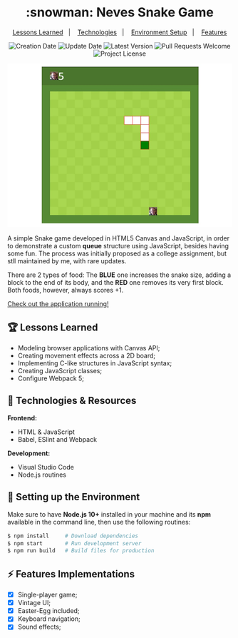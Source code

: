 <h1 align="center">
  :snowman: Neves Snake Game
</h1>

<p align="center">
  <a href="#trophy-lessons-learned">Lessons Learned</a>&nbsp;&nbsp;&nbsp;|&nbsp;&nbsp;&nbsp;
  <a href="#rocket-technologies--resources">Technologies</a>&nbsp;&nbsp;&nbsp;|&nbsp;&nbsp;&nbsp;
  <a href="#hammer-setting-up-the-environment">Environment Setup</a>&nbsp;&nbsp;&nbsp;|&nbsp;&nbsp;&nbsp;
  <a href="#zap-features-implementations">Features</a>
</p>

<p align="center">
  <img src="https://img.shields.io/static/v1?labelColor=000000&color=008000&label=created%20at&message=May%202019" alt="Creation Date" />

  <img src="https://img.shields.io/github/last-commit/juliolmuller/nevesnake?label=updated%20at&labelColor=000000&color=008000" alt="Update Date" />

  <img src="https://img.shields.io/github/v/tag/juliolmuller/nevesnake?label=latest%20version&labelColor=000000&color=008000" alt="Latest Version" />

  <img src="https://img.shields.io/static/v1?labelColor=000000&color=008000&label=PRs&message=welcome" alt="Pull Requests Welcome" />

  <img src="https://img.shields.io/github/license/juliolmuller/nevesnake?labelColor=000000&color=008000" alt="Project License" />
</p>

![Neves Snake Game screenshot](./src/assets/images/app-overview.jpg)

A simple Snake game developed in HTML5 Canvas and JavaScript, in order to demonstrate a custom **queue** structure using JavaScript, besides having some fun. The process was initially proposed as a college assignment, but stll maintained by me, with rare updates.

There are 2 types of food: The **BLUE** one increases the snake size, adding a block to the end of its body, and the **RED** one removes its very first  block. Both foods, however, always scores +1.

[Check out the application running!](https://juliolmuller.github.io/nevesnake/)

## :trophy: Lessons Learned

- Modeling browser applications with Canvas API;
- Creating movement effects across a 2D board;
- Implementing C-like structures in JavaScript syntax;
- Creating JavaScript classes;
- Configure Webpack 5;

## :rocket: Technologies & Resources

**Frontend:**
- HTML & JavaScript
- Babel, ESlint and Webpack

**Development:**
- Visual Studio Code
- Node.js routines

## :hammer: Setting up the Environment

Make sure to have **Node.js 10+** installed in your machine and its **npm** available in the command line, then use the following routines:

```bash
$ npm install     # Download dependencies
$ npm start       # Run development server
$ npm run build   # Build files for production
```

## :zap: Features Implementations

- [x] Single-player game;
- [x] Vintage UI;
- [x] Easter-Egg included;
- [x] Keyboard navigation;
- [x] Sound effects;
